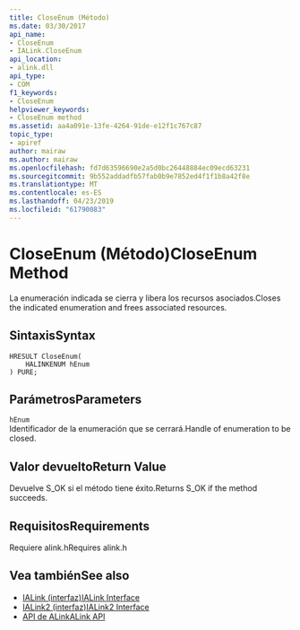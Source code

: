 ```yaml
---
title: CloseEnum (Método)
ms.date: 03/30/2017
api_name:
- CloseEnum
- IALink.CloseEnum
api_location:
- alink.dll
api_type:
- COM
f1_keywords:
- CloseEnum
helpviewer_keywords:
- CloseEnum method
ms.assetid: aa4a091e-13fe-4264-91de-e12f1c767c87
topic_type:
- apiref
author: mairaw
ms.author: mairaw
ms.openlocfilehash: fd7d63596690e2a5d0bc26448884ec09ecd63231
ms.sourcegitcommit: 9b552addadfb57fab0b9e7852ed4f1f1b8a42f8e
ms.translationtype: MT
ms.contentlocale: es-ES
ms.lasthandoff: 04/23/2019
ms.locfileid: "61790083"
---
```

# <a name="closeenum-method"></a><span data-ttu-id="be941-102">CloseEnum (Método)</span><span class="sxs-lookup"><span data-stu-id="be941-102">CloseEnum Method</span></span>
<span data-ttu-id="be941-103">La enumeración indicada se cierra y libera los recursos asociados.</span><span class="sxs-lookup"><span data-stu-id="be941-103">Closes the indicated enumeration and frees associated resources.</span></span>  
  
## <a name="syntax"></a><span data-ttu-id="be941-104">Sintaxis</span><span class="sxs-lookup"><span data-stu-id="be941-104">Syntax</span></span>  
  
```  
HRESULT CloseEnum(  
    HALINKENUM hEnum  
) PURE;  
```  
  
## <a name="parameters"></a><span data-ttu-id="be941-105">Parámetros</span><span class="sxs-lookup"><span data-stu-id="be941-105">Parameters</span></span>  
 `hEnum`  
 <span data-ttu-id="be941-106">Identificador de la enumeración que se cerrará.</span><span class="sxs-lookup"><span data-stu-id="be941-106">Handle of enumeration to be closed.</span></span>  
  
## <a name="return-value"></a><span data-ttu-id="be941-107">Valor devuelto</span><span class="sxs-lookup"><span data-stu-id="be941-107">Return Value</span></span>  
 <span data-ttu-id="be941-108">Devuelve S_OK si el método tiene éxito.</span><span class="sxs-lookup"><span data-stu-id="be941-108">Returns S_OK if the method succeeds.</span></span>  
  
## <a name="requirements"></a><span data-ttu-id="be941-109">Requisitos</span><span class="sxs-lookup"><span data-stu-id="be941-109">Requirements</span></span>  
 <span data-ttu-id="be941-110">Requiere alink.h</span><span class="sxs-lookup"><span data-stu-id="be941-110">Requires alink.h</span></span>  
  
## <a name="see-also"></a><span data-ttu-id="be941-111">Vea también</span><span class="sxs-lookup"><span data-stu-id="be941-111">See also</span></span>

- [<span data-ttu-id="be941-112">IALink (interfaz)</span><span class="sxs-lookup"><span data-stu-id="be941-112">IALink Interface</span></span>](../../../../docs/framework/unmanaged-api/alink/ialink-interface.md)
- [<span data-ttu-id="be941-113">IALink2 (interfaz)</span><span class="sxs-lookup"><span data-stu-id="be941-113">IALink2 Interface</span></span>](../../../../docs/framework/unmanaged-api/alink/ialink2-interface.md)
- [<span data-ttu-id="be941-114">API de ALink</span><span class="sxs-lookup"><span data-stu-id="be941-114">ALink API</span></span>](../../../../docs/framework/unmanaged-api/alink/index.md)
